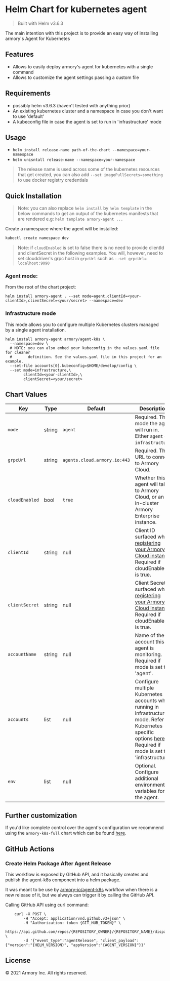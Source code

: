 # Helm Chart for kubernetes agent
> Built with Helm v3.6.3

The main intention with this project is to provide an easy way of installing armory's Agent for Kubernetes

## Features

- Allows to easily deploy armory's agent for kubernetes with a single command
- Allows to customize the agent settings passing a custom file

## Requirements
- possibly helm v3.6.3 (haven't tested with anything prior)
- An existing kubernetes cluster and a namespace in case you don't want to use 'default'
- A kubeconfig file in case the agent is set to run in 'infrastructure' mode

## Usage

- `helm install release-name path-of-the-chart --namespace=your-namespace`
- `helm unisntall release-name --namespace=your-namespace`

> The release name is used across some of the kubernetes resources that get created, you can also add `--set imagePullSecrets=something` to use  docker registry credentials

## Quick Installation
> Note: you can also replace `helm install` by `helm template` in the below commands to get an output of the kubernetes manifests that are rendered e.g: `helm template armory-agent ...`

Create a namespace where the agent will be installed:

```sh
kubectl create namespace dev
```

> Note: if `cloudEnabled` is set to false there is no need to provide clientId
> and clientSecret in the following examples. You will, however, need to set
> clouddriver's grpc host in `grpcUrl` such as `--set grpcUrl= localhost:9090`

### Agent mode:
From the root of the chart project:
```
helm install armory-agent . --set mode=agent,clientId=<your-clientId>,clientSecret=<your/secret> --namespace=dev
```

### Infrastructure mode

This mode allows you to configure multiple Kubernetes clusters managed by a
single agent installation.

```shell
helm install armory-agent armory/agent-k8s \
  --namespace=dev \
  # NOTE: you can also embed your kubeconfig in the values.yaml file for cleaner
  #       definition. See the values.yaml file in this project for an example.
  --set-file accounts[0].kubeconfig=$HOME/develop/config \
  --set mode=infrastructure,\
        clientId=<your-clientId>,\
        clientSecret=<your/secret>
```

## Chart Values

| Key | Type | Default | Description |
| ------ | ------ | ------ | ------ |
| `mode` | string | `agent` | Required. The mode the agent will run in. Either `agent` or `infrastructure`. |
| `grpcUrl` | string | `agents.cloud.armory.io:443` | Required. The URL to connect to Armory Cloud. |
| `cloudEnabled` | bool | `true` | Whether this agent will talk to Armory Cloud, or an in-cluster Armory Enterprise instance. |
| `clientId` | string | null | Client ID surfaced when [registering your Armory Cloud instance][ac-registration]. Required if cloudEnabled is true. |
| `clientSecret` | string | null | Client Secret surfaced when [registering your Armory Cloud instance][ac-registration]. Required if cloudEnabled is true. |
| `accountName` | string | null | Name of the account this agent is monitoring. Required if mode is set to 'agent'. |
| `accounts` | list | null | Configure multiple Kubernetes accounts when running in infrastructure mode. Refer to Kubernetes specific options [here](https://docs.armory.io/docs/armory-agent/agent-options/#configuration-options). Required if mode is set to 'infrastructure'. |
| `env` | list | null | Optional. Configure additional environment variables for the agent. |

[ac-registration]: https://docs.armory.io/docs/installation/ae-environment-reg/

## Further customization

If you'd like complete control over the agent's configuration we recommend
using the `armory-k8s-full` chart which can be found
[here](https://github.com/armory-io/agent-k8s/tree/master/deploy/charts/armory-k8s-full).

## GitHub Actions

### Create Helm Package After Agent Release

This workflow is exposed by GitHub API, and it basically creates and publish the agent-k8s component
into a helm package. 

It was meant to be use by [armory-io/agent-k8s](https://github.com/armory-io/agent-k8s/blob/5b914180aea2602f0a6152e34194463b26b45177/.github/workflows/build.yml) 
workflow when there is a new release of it, but we always can trigger it by calling the GitHub API.

Calling GitHub API using curl command:

```
    curl -X POST \
        -H "Accept: application/vnd.github.v3+json" \
        -H "Authorization: token {GIT_HUB_TOKEN}" \
        https://api.github.com/repos/{REPOSITORY_OWNER}/{REPOSITORY_NAME}/dispatches \
        -d '{"event_type":"agentRelease", "client_payload":{"version":"{HELM_VERSION}", "appVersion":"{AGENT_VERSION}"}}'
```

## License

© 2021 Armory Inc. All rights reserved.
